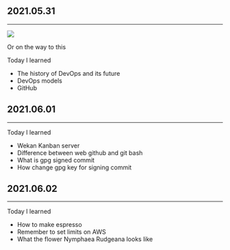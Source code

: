 ## 2021.05.31
***
![](http://a.radikal.ru/a35/2105/4e/74f0d6745ce1.jpg)

Or on the way to this

Today I learned
* The history of DevOps and its future
* DevOps models
* GitHub

## 2021.06.01
***
Today I learned
* Wekan Kanban server
* Difference between web github and git bash
* What is gpg signed commit
* How change gpg key for signing commit

## 2021.06.02
***
Today I learned
* How to make espresso
* Remember to set limits on AWS
* What the flower Nymphaea Rudgeana looks like
